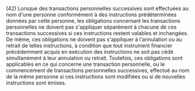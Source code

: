 (42) Lorsque des transactions personnelles successives sont effectuées au nom d'une personne conformément à des instructions prédéterminées données par cette personne, les obligations concernant les transactions personnelles ne doivent pas s'appliquer séparément à chacune de ces transactions successives si ces instructions restent valables et inchangées. De même, ces obligations ne doivent pas s'appliquer à l'annulation ou au retrait de telles instructions, à condition que tout instrument financier précédemment acquis en exécution des instructions ne soit pas cédé simultanément à leur annulation ou retrait. Toutefois, ces obligations sont applicables en ce qui concerne une transaction personnelle, ou le commencement de transactions personnelles successives, effectué au nom de la même personne si ces instructions sont modifiées ou si de nouvelles instructions sont émises.